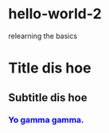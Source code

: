 # hello-world-2
relearning the basics 
# Title dis hoe 
## Subtitle dis hoe 
### <span style="color:blue">Yo gamma gamma</span>.
